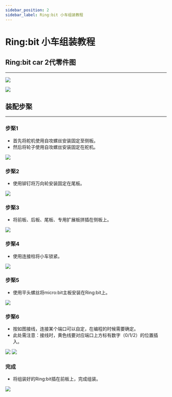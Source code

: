 ```yaml
---
sidebar_position: 2
sidebar_label: Ring:bit 小车组装教程
---
```



# Ring:bit 小车组装教程

## Ring:bit car 2代零件图
---
![](./images/V2L4Pjh.jpg)

![](./images/2DuA1A7.jpg)

## 装配步棸
---
### 步棸1 ###

- 首先将舵机使用自攻螺丝安装固定至侧板。
- 然后将轮子使用自攻螺丝安装固定在舵机。

![](./images/W3VGpPG.jpg)

### 步棸2 ###

- 使用铆钉将万向轮安装固定在尾板。

![](./images/RCHMJNv.jpg)

### 步棸3 ###

- 将前板、后板、尾板、专用扩展板拼插在侧板上。

![](./images/Kkk1Bcd.jpg)

### 步棸4 ###

- 使用连接柱将小车锁紧。

![](./images/xEpdqfP.jpg)

### 步棸5 ###

- 使用平头螺丝将micro:bit主板安装在Ring:bit上。

![](./images/RAxSlWq.jpg)


### 步棸6 ###

- 按如图接线，连接某个端口可以自定，在编程的时候需要确定。
- 此处需注意：接线时，黄色线要对应端口上方标有数字（0/1/2）的位置插入。

![](./images/UwEHU4l.jpg)
![](./images/Jepmq6y.jpg)

### 完成 ###

- 将组装好的Ring:bit插在前板上，完成组装。

![](./images/FCt8S8c.jpg)
